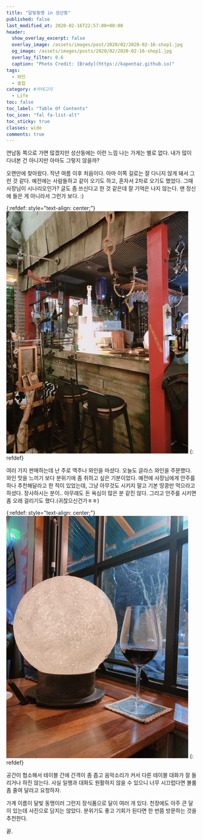 ```yaml
---
title: "달빛동맹 in 성산동"
published: false
last_modified_at: 2020-02-16T22:57:00+00:00
header:
  show_overlay_excerpt: false
  overlay_image: /assets/images/post/2020/02/2020-02-16-shop1.jpg
  og_image: /assets/images/posts/2020/02/2020-02-16-shop1.jpg
  overlay_filter: 0.6
  caption: "Photo Credit: [Brady](https://kapentaz.github.io)"
tags:
  - 와인
  - 술집
category: #카테고리
  - Life
toc: false
toc_label: "Table Of Contents"
toc_icon: "fal fa-list-alt"
toc_sticky: true
classes: wide
comments: true
---
```





연남동 쪽으로 가면 많겠지만 성산동에는 이런 느낌 나는 가게는 별로 없다. 내가 많이 다녀본 건 아니지만 아마도 그렇지 않을까?

오랜만에 찾아왔다. 작년 여름 이후 처음이다. 아마 이쪽 길로는 잘 다니지 않게 돼서 그런 것 같다. 예전에는 사람들하고 같이 오기도 하고, 혼자서 2차로 오기도 했었다. 
그때 사장님이 시나리오인가? 글도 좀 쓰신다고 한 것 같은데 잘 기억은 나지 않는다. 맨 정신에 들은 게 아니라서 그런가 보다. :)

{:refdef: style="text-align: center;"}
![](https://raw.githubusercontent.com/kapentaz/kapentaz.github.io/master/assets/images/post/2020/2020-02-16-shop2.jpg)
{: refdef}

여러 가지 판매하는데 난 주로 맥주나 와인을 마셨다. 오늘도 글라스 와인을 주문했다. 와인 맛을 느끼기 보다 분위기에 좀 취하고 싶은 기분이었다. 
예전에 사장님에게 안주를 하나 추천해달라고 한 적이 있었는데, 그냥 아무것도 시키지 말고 기본 땅콩만 먹으라고 하셨다. 
장사하시는 분이.. 아무래도 돈 욕심이 많은 분 같진 않다. 그리고 안주를 시키면 좀 오래 걸리기도 했다.(귀찮으신건가ㅎㅎ)

{:refdef: style="text-align: center;"}
![](https://raw.githubusercontent.com/kapentaz/kapentaz.github.io/master/assets/images/post/2020/2020-02-16-shop1.jpg)
{: refdef}

공간이 협소해서 테이블 간에 간격이 좀 좁고 음악소리가 커서 다른 테이블 대화가 잘 들리거나 하진 않는다. 사실 일행과 대화도 원활하지 않을 수 있으니 너무 시끄럽다면 볼륨 좀 줄여 달라고 요청하자.

가계 이름이 달빛 동맹이러 그런지 장식품으로 달이 여러 개 있다. 천장에도 아주 큰 달이 있는데 사진으로 담지는 않았다. 분위기도 좋고 기회가 된다면 한 번쯤 방문하는 것을 추천한다.

끝.

